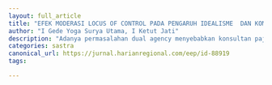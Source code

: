 ```yaml
---
layout: full_article
title: "EFEK MODERASI LOCUS OF CONTROL PADA PENGARUH IDEALISME  DAN KOMITMEN PROFESIONAL TERHADAP KEPUTUSAN ETIS KONSULTAN PAJAK"
author: "I Gede Yoga Surya Utama, I Ketut Jati"
description: "Adanya permasalahan dual agency menyebabkan konsultan pajak seringkali mengalami dilema etis sehingga konsultan pajak diharuskan membuat keputusan yang etis Konsultan "
categories: sastra
canonical_url: https://jurnal.harianregional.com/eep/id-88919
tags:

---
```


<object data="{ site.url }{ site.baseurl }/_pdfs/EFEK MODERASI LOCUS OF CONTROL PADA PENGARUH IDEALISME  DAN KOMITMEN PROFESIONAL TERHADAP KEPUTUSAN ETIS KONSULTAN PAJAK.pdf" width="1000" height="1000" type="application/pdf"></object>
